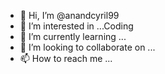 - 👋 Hi, I’m @anandcyril99
- 👀 I’m interested in ...Coding
- 🌱 I’m currently learning ...
- 💞️ I’m looking to collaborate on ...
- 📫 How to reach me ...

<!---
anandcyril99/anandcyril99 is a ✨ special ✨ repository because its `README.md` (this file) appears on your GitHub profile.
You can click the Preview link to take a look at your changes.
--->
